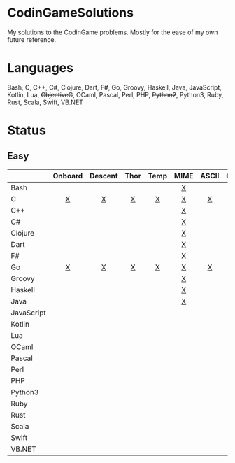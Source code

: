 # CodinGameSolutions
My solutions to the CodinGame problems. Mostly for the ease of my own future reference.

# Languages
Bash, C, C++, C#, Clojure, Dart, F#, Go, Groovy, Haskell, Java, JavaScript, Kotlin, Lua, ~~ObjectiveC~~, OCaml, Pascal, Perl, PHP, ~~Python2~~, Python3, Ruby, Rust, Scala, Swift, VB.NET

# Status
## Easy

|            | Onboard | Descent | Thor   | Temp   | MIME   | ASCII  | Chuck  | Defib  | Horse  | Mars   |
| ---------- |:-------:|:-------:|:------:|:------:|:------:|:------:|:------:|:------:|:------:|:------:|
| Bash       |         |         |        |        |[X][5]  |        |[X][7]  |[X][8]  |[X][9]  |        |
| C          |[X][11]  |[X][12]  |[X][13] |[X][14] |[X][15] |[X][16] |[X][17] |[X][18] |[X][19] |[X][20] |
| C++        |         |         |        |        |[X][25] |        |[X][27] |[X][28] |[X][29] |        |
| C#         |         |         |        |        |[X][35] |        |[X][37] |[X][38] |[X][39] |        |
| Clojure    |         |         |        |        |[X][45] |        |[X][47] |[X][48] |[X][49] |        |
| Dart       |         |         |        |        |[X][55] |        |[X][57] |[X][58] |[X][59] |        |
| F#         |         |         |        |        |[X][65] |        |[X][67] |[X][68] |[X][69] |        |
| Go         |[X][71]  |[X][72]  |[X][73] |[X][74] |[X][75] |[X][76] |[X][77] |[X][78] |[X][79] |[X][80] |
| Groovy     |         |         |        |        |[X][85] |        |[X][87] |[X][88] |[X][89] |        |
| Haskell    |         |         |        |        |[X][95] |        |[X][97] |[X][98] |[X][99] |        |
| Java       |         |         |        |        |[X][105]|        |        |[X][108]|[X][109]|        |
| JavaScript |         |         |        |        |        |        |        |[X][118]|[X][119]|        |
| Kotlin     |         |         |        |        |        |        |        |        |        |        |
| Lua        |         |         |        |        |        |        |        |[X][138]|[X][139]|        |
| OCaml      |         |         |        |        |        |        |        |[X][148]|[X][149]|        |
| Pascal     |         |         |        |        |        |        |        |[X][158]|[X][159]|        |
| Perl       |         |         |        |        |        |        |        |[X][168]|[X][169]|        |
| PHP        |         |         |        |        |        |        |        |[X][178]|[X][179]|        |
| Python3    |         |         |        |        |        |        |        |[X][188]|[X][189]|        |
| Ruby       |         |         |        |        |        |        |        |[X][198]|[X][199]|        |
| Rust       |         |         |        |        |        |        |        |[X][208]|[X][209]|        |
| Scala      |         |         |        |        |        |        |        |[X][218]|[X][219]|        |
| Swift      |         |         |        |        |        |        |        |[X][228]|[X][229]|        |
| VB.NET     |         |         |        |        |        |        |        |[X][238]|[X][239]|        |

[5]: Easy/MIME%20Type/main.bash
[7]: Easy/Chuck%20Norris/main.bash
[8]: Easy/Defibrillators/main.bash
[9]: Easy/Horse-racing%20Duals/main.bash

[11]: Easy/Onboarding/main.c
[12]: Easy/The%20Descent/main.c
[13]: Easy/Power%20of%20Thor/main.c
[14]: Easy/Temperatures/main.c
[15]: Easy/MIME%20Type/main.c
[16]: Easy/ASCII%20Art/main.c
[17]: Easy/Chuck%20Norris/main.c
[18]: Easy/Defibrillators/main.c
[19]: Easy/Horse-racing%20Duals/main.c
[20]: Easy/Mars%20Lander/main.c

[25]: Easy/MIME%20Type/main.cpp
[27]: Easy/Chuck%20Norris/main.cpp
[28]: Easy/Defibrillators/main.cpp
[29]: Easy/Horse-racing%20Duals/main.cpp

[35]: Easy/MIME%20Type/main.cs
[37]: Easy/Chuck%20Norris/main.cs
[38]: Easy/Defibrillators/main.cs
[39]: Easy/Horse-racing%20Duals/main.cs

[45]: Easy/MIME%20Type/main.clj
[47]: Easy/Chuck%20Norris/main.clj
[48]: Easy/Defibrillators/main.clj
[49]: Easy/Horse-racing%20Duals/main.clj

[55]: Easy/MIME%20Type/main.dart
[57]: Easy/Chuck%20Norris/main.dart
[58]: Easy/Defibrillators/main.dart
[59]: Easy/Horse-racing%20Duals/main.dart

[65]: Easy/MIME%20Type/main.fs
[67]: Easy/Chuck%20Norris/main.fs
[68]: Easy/Defibrillators/main.fs
[69]: Easy/Horse-racing%20Duals/main.fs

[71]: Easy/Onboarding/main.go
[72]: Easy/The%20Descent/main.go
[73]: Easy/Power%20of%20Thor/main.go
[74]: Easy/Temperatures/main.go
[75]: Easy/MIME%20Type/main.go
[76]: Easy/ASCII%20Art/main.go
[77]: Easy/Chuck%20Norris/main.go
[78]: Easy/Defibrillators/main.go
[79]: Easy/Horse-racing%20Duals/main.go
[80]: Easy/Mars%20Lander/main.go

[85]: Easy/MIME%20Type/main.groovy
[87]: Easy/Chuck%20Norris/main.groovy
[88]: Easy/Defibrillators/main.groovy
[89]: Easy/Horse-racing%20Duals/main.groovy

[95]: Easy/MIME%20Type/main.hs
[97]: Easy/Chuck%20Norris/main.hs
[98]: Easy/Defibrillators/main.hs
[99]: Easy/Horse-racing%20Duals/main.hs

[105]: Easy/MIME%20Type/main.java
[109]: Easy/Horse-racing%20Duals/main.java
[108]: Easy/Defibrillators/main.java

[118]: Easy/Defibrillators/main.js
[119]: Easy/Horse-racing%20Duals/main.js

[138]: Easy/Defibrillators/main.lua
[139]: Easy/Horse-racing%20Duals/main.lua

[148]: Easy/Defibrillators/main.ml
[149]: Easy/Horse-racing%20Duals/main.ml

[158]: Easy/Defibrillators/main.pas
[159]: Easy/Horse-racing%20Duals/main.pas

[168]: Easy/Defibrillators/main.pl
[169]: Easy/Horse-racing%20Duals/main.pl

[178]: Easy/Defibrillators/main.php
[179]: Easy/Horse-racing%20Duals/main.php

[188]: Easy/Defibrillators/main.py
[189]: Easy/Horse-racing%20Duals/main.py

[198]: Easy/Defibrillators/main.rb
[199]: Easy/Horse-racing%20Duals/main.rb

[208]: Easy/Defibrillators/main.rs
[209]: Easy/Horse-racing%20Duals/main.rs

[218]: Easy/Defibrillators/main.sc
[219]: Easy/Horse-racing%20Duals/main.sc

[228]: Easy/Defibrillators/main.swift
[229]: Easy/Horse-racing%20Duals/main.swift

[238]: Easy/Defibrillators/main.vb
[239]: Easy/Horse-racing%20Duals/main.vb
